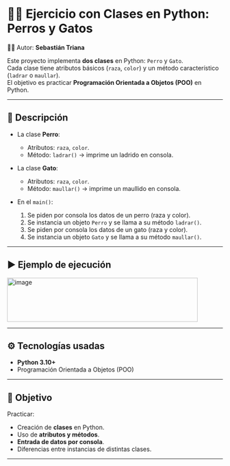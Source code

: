 # 🐶🐱 Ejercicio con Clases en Python: Perros y Gatos

👨‍💻 Autor: **Sebastián Triana**  

Este proyecto implementa **dos clases** en Python: `Perro` y `Gato`.  
Cada clase tiene atributos básicos (`raza`, `color`) y un método característico (`ladrar` o `maullar`).  
El objetivo es practicar **Programación Orientada a Objetos (POO)** en Python.

---

## 📌 Descripción
- La clase **Perro**:
  - Atributos: `raza`, `color`.
  - Método: `ladrar()` → imprime un ladrido en consola.

- La clase **Gato**:
  - Atributos: `raza`, `color`.
  - Método: `maullar()` → imprime un maullido en consola.

- En el `main()`:
  1. Se piden por consola los datos de un perro (raza y color).  
  2. Se instancia un objeto `Perro` y se llama a su método `ladrar()`.  
  3. Se piden por consola los datos de un gato (raza y color).  
  4. Se instancia un objeto `Gato` y se llama a su método `maullar()`.  

---

## ▶️ Ejemplo de ejecución
<img width="445" height="103" alt="image" src="https://github.com/user-attachments/assets/01131dc4-253a-4872-8bd6-bad7185fe7f6" />

---

## ⚙️ Tecnologías usadas
- **Python 3.10+**
- Programación Orientada a Objetos (POO)

---

## 🎯 Objetivo
Practicar:
- Creación de **clases** en Python.  
- Uso de **atributos y métodos**.  
- **Entrada de datos por consola**.  
- Diferencias entre instancias de distintas clases.

---
